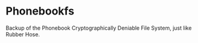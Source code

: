 Phonebookfs
===========

Backup of the Phonebook Cryptographically Deniable File System, just like Rubber Hose.
